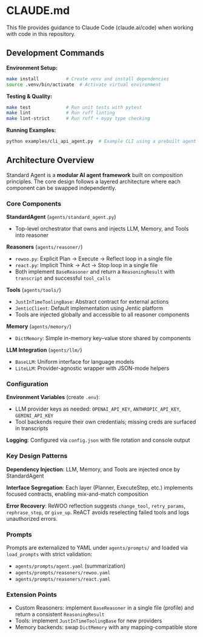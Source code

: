 # CLAUDE.md

This file provides guidance to Claude Code (claude.ai/code) when working with code in this repository.

## Development Commands

**Environment Setup:**
```bash
make install          # Create venv and install dependencies
source .venv/bin/activate  # Activate virtual environment
```

**Testing & Quality:**
```bash
make test             # Run unit tests with pytest
make lint             # Run ruff linting
make lint-strict      # Run ruff + mypy type checking
```

**Running Examples:**
```bash
python examples/cli_api_agent.py  # Example CLI using a prebuilt agent
```

## Architecture Overview

Standard Agent is a **modular AI agent framework** built on composition principles. The core design follows a layered architecture where each component can be swapped independently.

### Core Components

**StandardAgent** (`agents/standard_agent.py`)
- Top-level orchestrator that owns and injects LLM, Memory, and Tools into reasoner

**Reasoners** (`agents/reasoner/`)
- `rewoo.py`: Explicit Plan → Execute → Reflect loop in a single file
- `react.py`: Implicit Think → Act → Stop loop in a single file
- Both implement `BaseReasoner` and return a `ReasoningResult` with `transcript` and successful `tool_calls`

**Tools** (`agents/tools/`)
- `JustInTimeToolingBase`: Abstract contract for external actions
- `JenticClient`: Default implementation using Jentic platform
- Tools are injected globally and accessible to all reasoner components

**Memory** (`agents/memory/`)
- `DictMemory`: Simple in-memory key–value store shared by components

**LLM Integration** (`agents/llm/`)
- `BaseLLM`: Uniform interface for language models
- `LiteLLM`: Provider-agnostic wrapper with JSON-mode helpers

### Configuration

**Environment Variables** (create `.env`):
- LLM provider keys as needed: `OPENAI_API_KEY`, `ANTHROPIC_API_KEY`, `GEMINI_API_KEY`
- Tool backends require their own credentials; missing creds are surfaced in transcripts

**Logging**: Configured via `config.json` with file rotation and console output

### Key Design Patterns

**Dependency Injection**: LLM, Memory, and Tools are injected once by StandardAgent

**Interface Segregation**: Each layer (Planner, ExecuteStep, etc.) implements focused contracts, enabling mix-and-match composition

**Error Recovery**: ReWOO reflection suggests `change_tool`, `retry_params`, `rephrase_step`, or `give_up`. ReACT avoids reselecting failed tools and logs unauthorized errors.

### Prompts

Prompts are externalized to YAML under `agents/prompts/` and loaded via `load_prompts` with strict validation:
- `agents/prompts/agent.yaml` (summarization)
- `agents/prompts/reasoners/rewoo.yaml`
- `agents/prompts/reasoners/react.yaml`

### Extension Points

- Custom Reasoners: implement `BaseReasoner` in a single file (profile) and return a consistent `ReasoningResult`
- Tools: implement `JustInTimeToolingBase` for new providers
- Memory backends: swap `DictMemory` with any mapping-compatible store